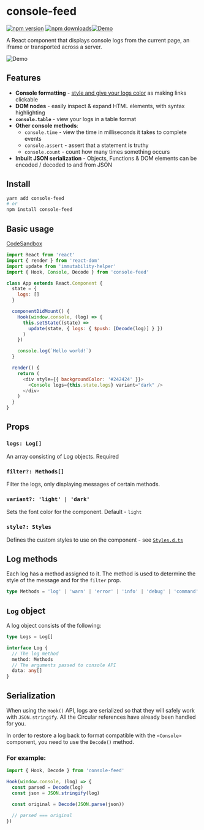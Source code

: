 # console-feed

[![npm version](https://img.shields.io/npm/v/console-feed.svg?style=flat-square)](https://www.npmjs.com/package/console-feed)
[![npm downloads](https://img.shields.io/npm/dm/console-feed.svg?style=flat-square)](https://www.npmjs.com/package/console-feed)[![Demo](https://img.shields.io/badge/CodeSandbox-Demo-yellow.svg)](https://codesandbox.io/s/rl7pk9w2ym)

A React component that displays console logs from the current page, an iframe or transported across a server.

![Demo](https://user-images.githubusercontent.com/13242392/38513414-1bc32870-3c26-11e8-9a8f-0989d2142b1c.png)

## Features

- **Console formatting** - [style and give your logs color](https://stackoverflow.com/questions/22155879/how-do-i-create-formatted-javascript-console-log-messages) as making links clickable
- **DOM nodes** - easily inspect & expand HTML elements, with syntax highlighting
- **`console.table`** - view your logs in a table format
- **Other console methods**:
  - `console.time` - view the time in milliseconds it takes to complete events
  - `console.assert` - assert that a statement is truthy
  - `console.count` - count how many times  something occurs
- **Inbuilt JSON serialization** - Objects, Functions & DOM elements can be encoded / decoded to and from JSON

## Install

```sh
yarn add console-feed
# or
npm install console-feed
```

## Basic usage

[CodeSandbox](https://codesandbox.io/s/rl7pk9w2ym)

```js
import React from 'react'
import { render } from 'react-dom'
import update from 'immutability-helper'
import { Hook, Console, Decode } from 'console-feed'

class App extends React.Component {
  state = {
    logs: []
  }

  componentDidMount() {
    Hook(window.console, (log) => {
      this.setState((state) =>
        update(state, { logs: { $push: [Decode(log)] } })
      )
    })

    console.log(`Hello world!`)
  }

  render() {
    return (
      <div style={{ backgroundColor: '#242424' }}>
        <Console logs={this.state.logs} variant="dark" />
      </div>
    )
  }
}
```

## Props

### `logs: Log[]`

An array consisting of Log objects. Required

### `filter?: Methods[]`

Filter the logs, only displaying messages of certain methods.

### `variant?: 'light' | 'dark'`

Sets the font color for the component. Default - `light`

### `style?: Styles`

Defines the custom styles to use on the component - see [`Styles.d.ts`](https://github.com/samdenty99/console-feed/blob/master/src/module/definitions/Styles.d.ts)

## Log methods

Each log has a method assigned to it. The method is used to determine the style of the message and for the `filter` prop.

```ts
type Methods = 'log' | 'warn' | 'error' | 'info' | 'debug' | 'command' | 'result'
```

## `Log` object

A log object consists of the following:

```ts
type Logs = Log[]

interface Log {
  // The log method
  method: Methods
  // The arguments passed to console API
  data: any[]
}
```

## Serialization

When using the `Hook()` API, logs are serialized so that they will safely work with `JSON.stringify`. All the Circular references have already been handled for you.

In order to restore a log back to format compatible with the `<Console>` component, you need to use the `Decode()` method.

### For example:

```js
import { Hook, Decode } from 'console-feed'

Hook(window.console, (log) => {
  const parsed = Decode(log)
  const json = JSON.stringify(log)

  const original = Decode(JSON.parse(json))

  // parsed === original
})
```
